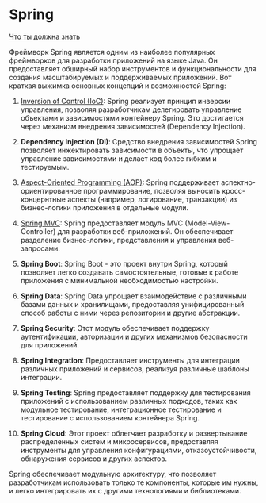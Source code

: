 # Spring

[Что ты должна знать](03-checklist.md)

Фреймворк Spring является одним из наиболее популярных фреймворков для разработки приложений на языке Java. Он предоставляет обширный набор инструментов и функциональности для создания масштабируемых и поддерживаемых приложений. Вот краткая выжимка основных концепций и возможностей Spring:

1. [Inversion of Control (IoC)](ioc.md): Spring реализует принцип инверсии управления, позволяя разработчикам делегировать управление объектами и зависимостями контейнеру Spring. Это достигается через механизм внедрения зависимостей (Dependency Injection).

2. **Dependency Injection (DI)**: Средство внедрения зависимостей Spring позволяет инжектировать зависимости в объекты, что упрощает управление зависимостями и делает код более гибким и тестируемым.

3. [Aspect-Oriented Programming (AOP)](aop.md): Spring поддерживает аспектно-ориентированное программирование, позволяя выносить кросс-концернтные аспекты (например, логирование, транзакции) из бизнес-логики приложения в отдельные модули.

4. [Spring MVC](spring-mvc.md): Spring предоставляет модуль MVC (Model-View-Controller) для разработки веб-приложений. Он обеспечивает разделение бизнес-логики, представления и управления веб-запросами.

5. **Spring Boot**: Spring Boot - это проект внутри Spring, который позволяет легко создавать самостоятельные, готовые к работе приложения с минимальной необходимостью настройки.

6. **Spring Data**: Spring Data упрощает взаимодействие с различными базами данных и хранилищами, предоставляя унифицированный способ работы с ними через репозитории и другие абстракции.

7. **Spring Security**: Этот модуль обеспечивает поддержку аутентификации, авторизации и других механизмов безопасности для приложений.

8. **Spring Integration**: Предоставляет инструменты для интеграции различных приложений и сервисов, реализуя различные шаблоны интеграции.

9. **Spring Testing**: Spring предоставляет поддержку для тестирования приложений с использованием различных подходов, таких как модульное тестирование, интеграционное тестирование и тестирование с использованием контейнера Spring.

10. **Spring Cloud**: Этот проект облегчает разработку и развертывание распределенных систем и микросервисов, предоставляя инструменты для управления конфигурациями, отказоустойчивости, обнаружения сервисов и других аспектов.

Spring обеспечивает модульную архитектуру, что позволяет разработчикам использовать только те компоненты, которые им нужны, и легко интегрировать их с другими технологиями и библиотеками.
